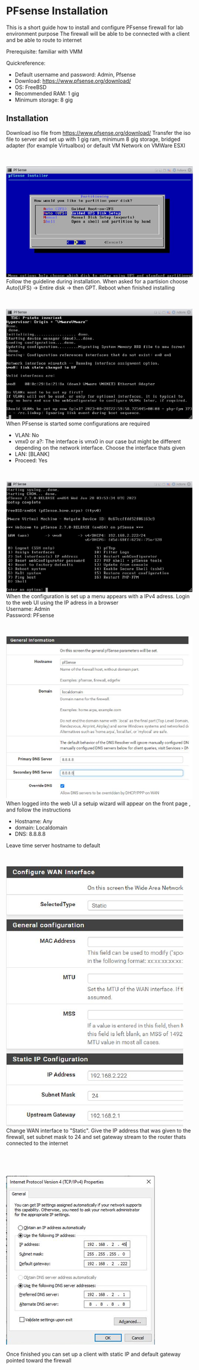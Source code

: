 # PFsense Installation

This is a short guide how to install and configure PFsense firewall for lab environment purpose
The firewall will be able to be connected with a client and be able to route to internet

Prerequisite: familiar with VMM

Quickreference:
  - Default username and password: Admin, Pfsense
  - Download: https://www.pfsense.org/download/
  - OS: FreeBSD
  - Recommended RAM: 1 gig
  - Minimum storage: 8 gig

<h2>Installation</h2>

Download iso file from https://www.pfsense.org/download/
Transfer the iso file to server and set up with 1 gig ram, minimum 8 gig storage, bridged adapter (for example Virtualbox) or default VM Network on VMWare ESXI
<br><br><br>

![alt text](https://github.com/tg222eu/PFsenseInstallation/blob/main/UFS.JPG)<br>
Follow the guideline during installation. When asked for a partision choose Auto(UFS) -> Entire disk -> then GPT. Reboot when finished installing
<br><br><br>

![alt text](https://github.com/tg222eu/PFsenseInstallation/blob/main/vlan.JPG)<br>
When PFsense is started some configurations are required
  - VLAN: No
  - vmx0 or a?: The interface is vmx0 in our case but might be different depending on the network interface. Choose the interface thats given
  - LAN: [BLANK]
  - Proceed: Yes
  <br><br><br>

![alt text](https://github.com/tg222eu/PFsenseInstallation/blob/main/menui.JPG)<br>
When the configuration is set up a menu appears with a IPv4 adress. Login to the web UI using the IP adress in a browser <br>
Username: Admin<br>
Password: PFsense
<br><br><br>

![alt text](https://github.com/tg222eu/PFsenseInstallation/blob/main/firstwebgui.JPG)<br>
When logged into the web UI a setuip wizard will appear on the front page , and follow the instructions
  - Hostname: Any
  - domain: Localdomain
  - DNS: 8.8.8.8

Leave time server hostname to default
<br><br><br>

![alt text](https://github.com/tg222eu/PFsenseInstallation/blob/main/secondwebgui.JPG)<br>
Change WAN interface to "Static". Give the IP address that was given to the firewall, set subnet mask to 24 and set gateway stream to the router thats connected to the internet

<br><br><br>

![alt text](https://github.com/tg222eu/PFsenseInstallation/blob/main/client.JPG)<br>

Once finished you can set up a client with static IP and default gateway pointed toward the firewall
